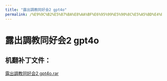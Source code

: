 ```yaml
---
title: "露出調教同好会2 gpt4o"
permalink: /%E9%9C%B2%E5%87%BA%E8%AA%BF%E6%95%99%E5%90%8C%E5%A5%BD%E4%BC%9A2%20gpt4o
---
```



# 露出調教同好会2 gpt4o

## 机翻补丁文件：

[露出調教同好会2 gpt4o.rar](https://github.com/jyxjyx1234/jyxjyx1234.github.io/blob/main/resources/%E9%9C%B2%E5%87%BA%E8%AA%BF%E6%95%99%E5%90%8C%E5%A5%BD%E4%BC%9A2%20gpt4o.rar)

 

